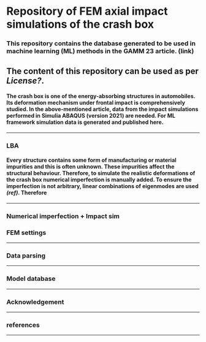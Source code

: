 # Repository of FEM axial impact simulations of the crash box

### **This repository contains the database generated to be used in machine learning (ML) methods in the GAMM 23 article. (link)**
The content of this repository can be used as per *License?*.
---
#### The crash box is one of the energy-absorbing structures in automobiles. Its deformation mechanism under frontal impact is comprehensively studied. In the above-mentioned article, data from the impact simulations performed in Simulia ABAQUS (version 2021) are needed. For ML framework simulation data is generated and published here.
---
### LBA
#### Every structure contains some form of manufacturing or material impurities and this is often unknown. These impurities affect the structural behaviour. Therefore, to simulate the realistic deformations of the crash box numerical imperfection is manually added. To ensure the imperfection is not arbitrary, linear combinations of eigenmodes are used *(ref)*. Therefore
---
### Numerical imperfection + Impact sim
### FEM settings
---
### Data parsing 
---
### Model database
---
### Acknowledgement
---
### references
---
